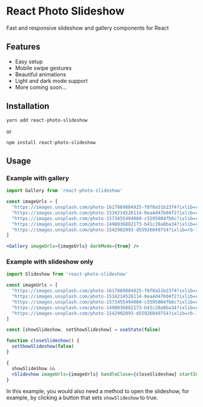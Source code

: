 # React Photo Slideshow

Fast and responsive slideshow and gallery components for React

## Features

* Easy setup
* Mobile swipe gestures
* Beautiful animations
* Light and dark mode support
* More coming soon...

## Installation

```
yarn add react-photo-slideshow
```

or 

```
npm install react-photo-slideshow
```

## Usage

### Example with gallery

```jsx
import Gallery from 'react-photo-slideshow'

const imageUrls = [
  "https://images.unsplash.com/photo-1617869884925-f8f0a51b2374?ixlib=rb 1.2.1&ixid=MnwxMjA3fDB8MHxwaG90by1wYWdlfHx8fGVufDB8fHx8&auto=format&fit=crop&w=1770&q=80",
  "https://images.unsplash.com/photo-1534214526114-0ea4d47b04f2?ixlib=rb-1.2.1&ixid=MnwxMjA3fDB8MHxwaG90by1wYWdlfHx8fGVufDB8fHx8&auto=format&fit=crop&w=1770&q=80",
  "https://images.unsplash.com/photo-1573455494060-c5595004fb6c?ixlib=rb-1.2.1&ixid=MnwxMjA3fDB8MHxwaG90by1wYWdlfHx8fGVufDB8fHx8&auto=format&fit=crop&w=1740&q=80",
  "https://images.unsplash.com/photo-1498036882173-b41c28a8ba34?ixlib=rb-1.2.1&ixid=MnwxMjA3fDB8MHxwaG90by1wYWdlfHx8fGVufDB8fHx8&auto=format&fit=crop&w=928&q=80",
  "https://images.unsplash.com/photo-1542902093-d55926049754?ixlib=rb-1.2.1&ixid=MnwxMjA3fDB8MHxwaG90by1wYWdlfHx8fGVufDB8fHx8&auto=format&fit=crop&w=774&q=80"
]

<Gallery imageUrls={imageUrls} darkMode={true} />
```

### Example with slideshow only

```jsx
import Slideshow from 'react-photo-slideshow'

const imageUrls = [
  "https://images.unsplash.com/photo-1617869884925-f8f0a51b2374?ixlib=rb 1.2.1&ixid=MnwxMjA3fDB8MHxwaG90by1wYWdlfHx8fGVufDB8fHx8&auto=format&fit=crop&w=1770&q=80",
  "https://images.unsplash.com/photo-1534214526114-0ea4d47b04f2?ixlib=rb-1.2.1&ixid=MnwxMjA3fDB8MHxwaG90by1wYWdlfHx8fGVufDB8fHx8&auto=format&fit=crop&w=1770&q=80",
  "https://images.unsplash.com/photo-1573455494060-c5595004fb6c?ixlib=rb-1.2.1&ixid=MnwxMjA3fDB8MHxwaG90by1wYWdlfHx8fGVufDB8fHx8&auto=format&fit=crop&w=1740&q=80",
  "https://images.unsplash.com/photo-1498036882173-b41c28a8ba34?ixlib=rb-1.2.1&ixid=MnwxMjA3fDB8MHxwaG90by1wYWdlfHx8fGVufDB8fHx8&auto=format&fit=crop&w=928&q=80",
  "https://images.unsplash.com/photo-1542902093-d55926049754?ixlib=rb-1.2.1&ixid=MnwxMjA3fDB8MHxwaG90by1wYWdlfHx8fGVufDB8fHx8&auto=format&fit=crop&w=774&q=80"
]

const [showSlideshow, setShowSlideshow] = useState(false)

function closeSlideshow() {
  setShowSlideshow(false)
}

{
  showSlideShow &&
  <Slideshow imageUrls={imageUrls} handleClose={closeSlideshow} startIndex={1} darkMode={true} /> 
}
```

In this example, you would also need a method to open the slideshow, for example, by clicking a button that sets `showSlideshow` to true.
